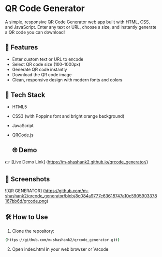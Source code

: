 # QR Code Generator

A simple, responsive QR Code Generator web app built with HTML, CSS, and JavaScript. Enter any text or URL, choose a size, and instantly generate a QR code you can download!

## 🚀 Features

- Enter custom text or URL to encode
- Select QR code size (100–1000px)
- Generate QR code instantly
- Download the QR code image
- Clean, responsive design with modern fonts and colors

## 🎨 Tech Stack

- HTML5
- CSS3 (with Poppins font and bright orange background)
- JavaScript
- [QRCode.js](https://github.com/davidshimjs/qrcodejs)

  ## 🌐 Demo

👉 [Live Demo Link] (https://m-shashank2.github.io/qrcode_generator/)

## 📸 Screenshots

![QR GENERATOR] (https://github.com/m-shashank2/qrcode_generator/blob/8c084a9777c63618747a10c5905903378167bb6d/qrcode.png)
## 🛠️ How to Use

1. Clone the repository:
```bash
(https://github.com/m-shashank2/qrcode_generator.git)   
```
2. Open index.html in your web browser or Vscode 
